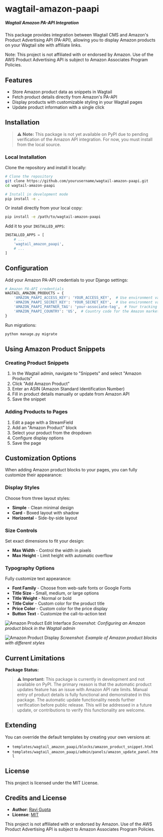 # wagtail-amazon-paapi
##### Wagtail Amazon PA-API Integration
This package provides integration between Wagtail CMS and Amazon's Product Advertising API (PA-API), allowing you to display Amazon products on your Wagtail site with affiliate links.

Note: This project is not affiliated with or endorsed by Amazon. Use of the AWS Product Advertising API is subject to Amazon Associates Program Policies. 

## Features

- Store Amazon product data as snippets in Wagtail
- Fetch product details directly from Amazon's PA-API
- Display products with customizable styling in your Wagtail pages
- Update product information with a single click

## Installation

> ⚠️ **Note:** This package is not yet available on PyPI due to pending verification of the Amazon API integration. For now, you must install from the local source.

### Local Installation

Clone the repository and install it locally:

```bash
# Clone the repository
git clone https://github.com/yourusername/wagtail-amazon-paapi.git
cd wagtail-amazon-paapi

# Install in development mode
pip install -e .
```

Or install directly from your local copy:

```bash
pip install -e /path/to/wagtail-amazon-paapi
```

Add it to your `INSTALLED_APPS`:

```python
INSTALLED_APPS = [
    # ...
    'wagtail_amazon_paapi',
    # ...
]
```

## Configuration

Add your Amazon PA-API credentials to your Django settings:

```python
# Amazon PA-API credentials
WAGTAIL_AMAZON_PRODUCTS = {
    'AMAZON_PAAPI_ACCESS_KEY': 'YOUR_ACCESS_KEY',  # Use environment variables for security
    'AMAZON_PAAPI_SECRET_KEY': 'YOUR_SECRET_KEY',  # Use environment variables for security
    'AMAZON_PAAPI_PARTNER_TAG': 'your-associate-tag',  # Your tracking ID
    'AMAZON_PAAPI_COUNTRY': 'US',  # Country code for the Amazon marketplace
}
```

Run migrations:

```bash
python manage.py migrate
```

## Using Amazon Product Snippets

### Creating Product Snippets

1. In the Wagtail admin, navigate to "Snippets" and select "Amazon Products"
2. Click "Add Amazon Product"
3. Enter an ASIN (Amazon Standard Identification Number)
4. Fill in product details manually or update from Amazon API
5. Save the snippet

### Adding Products to Pages

1. Edit a page with a StreamField
2. Add an "Amazon Product" block
3. Select your product from the dropdown
4. Configure display options
5. Save the page

## Customization Options

When adding Amazon product blocks to your pages, you can fully customize their appearance:

### Display Styles

Choose from three layout styles:
- **Simple** - Clean minimal design
- **Card** - Boxed layout with shadow
- **Horizontal** - Side-by-side layout

### Size Controls

Set exact dimensions to fit your design:
- **Max Width** - Control the width in pixels
- **Max Height** - Limit height with automatic overflow

### Typography Options

Fully customize text appearance:
- **Font Family** - Choose from web-safe fonts or Google Fonts
- **Title Size** - Small, medium, or large options
- **Title Weight** - Normal or bold
- **Title Color** - Custom color for the product title
- **Price Color** - Custom color for the price display
- **Button Text** - Customize the call-to-action text

![Amazon Product Edit Interface](docs/images/screenshot1.png)
*Screenshot: Configuring an Amazon product block in the Wagtail admin*

![Amazon Product Display](docs/images/screenshot2.png)
*Screenshot: Example of Amazon product blocks with different styles*

## Current Limitations

**Package Status:**
> ⚠️ **Important:** This package is currently in development and not available on PyPI. The primary reason is that the automatic product updates feature has an issue with Amazon API rate limits. Manual entry of product details is fully functional and demonstrated in this package. The automatic update functionality needs further verification before public release. This will be addressed in a future update, or contributions to verify this functionality are welcome.

## Extending

You can override the default templates by creating your own versions at:
- `templates/wagtail_amazon_paapi/blocks/amazon_product_snippet.html`
- `templates/wagtail_amazon_paapi/admin/panels/amazon_update_panel.html`

## License

This project is licensed under the MIT License.

## Credits and License

- **Author**: [Ravi Gupta](mailto:ravi.opensource@protonmail.com)  
- **License**: [MIT](https://opensource.org/licenses/MIT)  

This project is not affiliated with or endorsed by Amazon. Use of the AWS Product Advertising API is subject to Amazon Associates Program Policies. 
